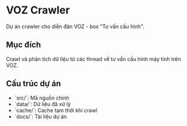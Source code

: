 # VOZ Crawler

Dự án crawler cho diễn đàn VOZ - box "Tư vấn cấu hình".

## Mục đích
Crawl và phân tích dữ liệu từ các thread về tư vấn cấu hình máy tính trên VOZ.

## Cấu trúc dự án
- \`src/\`: Mã nguồn chính
- \`data/\`: Dữ liệu đã xử lý
- \`cache/\`: Cache tạm thời khi crawl
- \`docs/\`: Tài liệu dự án